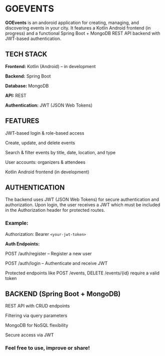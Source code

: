 # GOEVENTS

**GOEvents** is an andoroid application for creating, managing, and discovering events in your city. It features a Kotlin Android frontend (in progress) and a functional Spring Boot + MongoDB REST API backend with JWT-based authentication.


## TECH STACK

**Frontend:** Kotlin (Android) – in development

**Backend:** Spring Boot

**Database:** MongoDB

**API:** REST

**Authentication:** JWT (JSON Web Tokens)


## FEATURES

JWT-based login & role-based access

Create, update, and delete events

Search & filter events by title, date, location, and type

User accounts: organizers & attendees

Kotlin Android frontend (in development)


## AUTHENTICATION

The backend uses JWT (JSON Web Tokens) for secure authentication and authorization. Upon login, the user receives a JWT which must be included in the Authorization header for protected routes.

### Example:

Authorization: Bearer `<your-jwt-token>`

**Auth Endpoints:**

POST /auth/register – Register a new user

POST /auth/login – Authenticate and receive JWT


Protected endpoints like POST /events, DELETE /events/{id} require a valid token


## BACKEND (Spring Boot + MongoDB)

REST API with CRUD endpoints

Filtering via query parameters

MongoDB for NoSQL flexibility

Secure access via JWT


  
### Feel free to use, improve or share!
